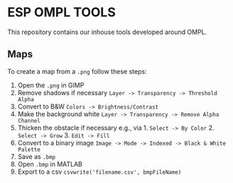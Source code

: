 # ESP OMPL TOOLS

This repository contains our inhouse tools developed around OMPL.

## Maps

To create a map from a `.png` follow these steps:
   1. Open the `.png` in GIMP
   2. Remove shadows if necessary `Layer -> Transparency -> Threshold Alpha`
   3. Convert to B&W `Colors -> Brightness/Contrast`
   4. Make the background white `Layer -> Transparency -> Remove Alpha Channel`
   5. Thicken the obstacle if necessary e.g., via
     1. `Select -> By Color`
     2. `Select -> Grow`
     3. `Edit -> Fill`
   6. Convert to a binary image `Image -> Mode -> Indexed -> Black & White Palette`
   7. Save as `.bmp`
   8. Open `.bmp` in MATLAB
   9. Export to a csv `csvwrite('filename.csv', bmpFileName)`